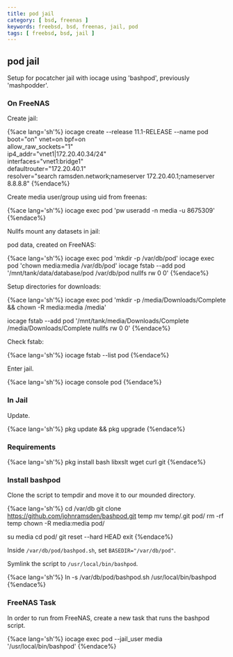 ```yaml
---
title: pod jail
category: [ bsd, freenas ]
keywords: freebsd, bsd, freenas, jail, pod
tags: [ freebsd, bsd, jail ]
---
```


## pod jail

Setup for pocatcher jail with iocage using 'bashpod', previously 'mashpodder'.

### On FreeNAS

Create jail:

{%ace lang='sh'%}
iocage create --release 11.1-RELEASE --name pod \
          boot="on" vnet=on bpf=on \
          allow_raw_sockets="1" \
          ip4_addr="vnet1|172.20.40.34/24" \
          interfaces="vnet1:bridge1" \
          defaultrouter="172.20.40.1" \
          resolver="search ramsden.network;nameserver 172.20.40.1;nameserver 8.8.8.8"
{%endace%}

Create media user/group using uid from freenas:

{%ace lang='sh'%}
iocage exec pod 'pw useradd -n media -u 8675309'
{%endace%}

Nullfs mount any datasets in jail:

pod data, created on FreeNAS:

{%ace lang='sh'%}
iocage exec pod 'mkdir -p /var/db/pod'
iocage exec pod 'chown media:media /var/db/pod'
iocage fstab --add pod '/mnt/tank/data/database/pod /var/db/pod nullfs rw 0 0'
{%endace%}

Setup directories for downloads:

{%ace lang='sh'%}
iocage exec pod 'mkdir -p /media/Downloads/Complete && chown -R media:media /media'

iocage fstab --add pod '/mnt/tank/media/Downloads/Complete /media/Downloads/Complete nullfs rw 0 0'
{%endace%}

Check fstab:

{%ace lang='sh'%}
iocage fstab --list pod
{%endace%}

Enter jail.

{%ace lang='sh'%}
iocage console pod
{%endace%}

### In Jail

Update.

{%ace lang='sh'%}
pkg update && pkg upgrade
{%endace%}

### Requirements

{%ace lang='sh'%}
pkg install bash libxslt wget curl git
{%endace%}


### Install bashpod

Clone the script to tempdir and move it to our mounded directory.

{%ace lang='sh'%}
cd /var/db
git clone  https://github.com/johnramsden/bashpod.git temp
mv temp/.git pod/
rm -rf temp
chown -R media:media pod/

su media
cd pod/
git reset --hard HEAD
exit
{%endace%}

Inside `/var/db/pod/bashpod.sh`, set `BASEDIR="/var/db/pod"`.

Symlink the script to `/usr/local/bin/bashpod`.

{%ace lang='sh'%}
ln -s /var/db/pod/bashpod.sh /usr/local/bin/bashpod
{%endace%}

### FreeNAS Task

In order to run from FreeNAS, create a new task that runs the bashpod script.

{%ace lang='sh'%}
iocage exec pod --jail_user media '/usr/local/bin/bashpod'
{%endace%}
